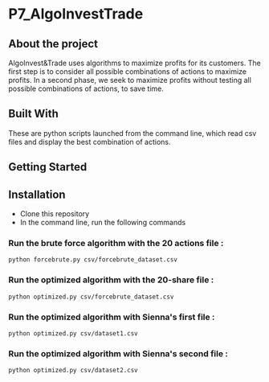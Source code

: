 # P7_AlgoInvestTrade

## About the project

AlgoInvest&Trade uses algorithms to maximize profits for its customers.
The first step is to consider all possible combinations of actions to maximize profits. In a second phase, we seek to maximize profits without testing all possible combinations of actions, to save time.

## Built With

These are python scripts launched from the command line, which read csv files and display the best combination of actions.

## Getting Started

## Installation

- Clone this repository
- In the command line, run the following commands

### Run the brute force algorithm with the 20 actions file :

````python forcebrute.py csv/forcebrute_dataset.csv````  

### Run the optimized algorithm with the 20-share file :

````python optimized.py csv/forcebrute_dataset.csv  ````

### Run the optimized algorithm with Sienna's first file :

````python optimized.py csv/dataset1.csv````

### Run the optimized algorithm with Sienna's second file :

````python optimized.py csv/dataset2.csv````